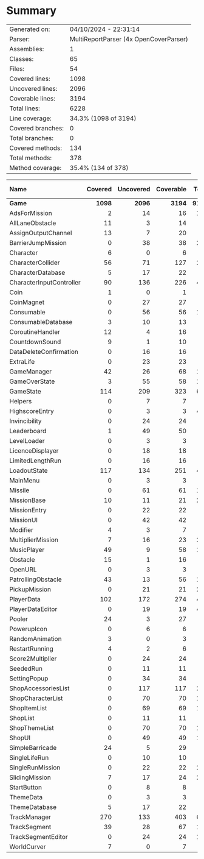 ﻿# Summary
|||
|:---|:---|
| Generated on: | 04/10/2024 - 22:31:14 |
| Parser: | MultiReportParser (4x OpenCoverParser) |
| Assemblies: | 1 |
| Classes: | 65 |
| Files: | 54 |
| Covered lines: | 1098 |
| Uncovered lines: | 2096 |
| Coverable lines: | 3194 |
| Total lines: | 6228 |
| Line coverage: | 34.3% (1098 of 3194) |
| Covered branches: | 0 |
| Total branches: | 0 |
| Covered methods: | 134 |
| Total methods: | 378 |
| Method coverage: | 35.4% (134 of 378) |

|**Name**|**Covered**|**Uncovered**|**Coverable**|**Total**|**Line coverage**|**Covered**|**Total**|**Branch coverage**|**Covered**|**Total**|**Method coverage**|
|:---|---:|---:|---:|---:|---:|---:|---:|---:|---:|---:|---:|
|**Game**|**1098**|**2096**|**3194**|**9123**|**34.3%**|**0**|**0**|****|**134**|**378**|**35.4%**|
|AdsForMission|2|14|16|114|12.5%|0|0||1|4|25%|
|AllLaneObstacle|11|3|14|29|78.5%|0|0||1|1|100%|
|AssignOutputChannel|13|7|20|39|65%|0|0||1|1|100%|
|BarrierJumpMission|0|38|38|287|0%|0|0||0|6|0%|
|Character|6|0|6|33|100%|0|0||1|1|100%|
|CharacterCollider|56|71|127|227|44%|0|0||5|15|33.3%|
|CharacterDatabase|5|17|22|45|22.7%|0|0||2|4|50%|
|CharacterInputController|90|136|226|427|39.8%|0|0||20|30|66.6%|
|Coin|1|0|1|7|100%|0|0||1|1|100%|
|CoinMagnet|0|27|27|48|0%|0|0||0|6|0%|
|Consumable|0|56|56|115|0%|0|0||0|9|0%|
|ConsumableDatabase|3|10|13|33|23%|0|0||1|2|50%|
|CoroutineHandler|12|4|16|36|75%|0|0||2|3|66.6%|
|CountdownSound|9|1|10|24|90%|0|0||2|2|100%|
|DataDeleteConfirmation|0|16|16|30|0%|0|0||0|4|0%|
|ExtraLife|0|23|23|46|0%|0|0||0|6|0%|
|GameManager|42|26|68|143|61.7%|0|0||6|10|60%|
|GameOverState|3|55|58|164|5.1%|0|0||1|10|10%|
|GameState|114|209|323|602|35.2%|0|0||7|23|30.4%|
|Helpers|0|7|7|16|0%|0|0||0|1|0%|
|HighscoreEntry|0|3|3|499|0%|0|0||0|1|0%|
|Invincibility|0|24|24|45|0%|0|0||0|7|0%|
|Leaderboard|1|49|50|85|2%|0|0||1|4|25%|
|LevelLoader|0|3|3|10|0%|0|0||0|1|0%|
|LicenceDisplayer|0|18|18|32|0%|0|0||0|4|0%|
|LimitedLengthRun|0|16|16|99|0%|0|0||0|4|0%|
|LoadoutState|117|134|251|414|46.6%|0|0||10|19|52.6%|
|MainMenu|0|3|3|11|0%|0|0||0|1|0%|
|Missile|0|61|61|109|0%|0|0||0|8|0%|
|MissionBase|10|11|21|287|47.6%|0|0||2|5|40%|
|MissionEntry|0|22|22|46|0%|0|0||0|1|0%|
|MissionUI|0|42|42|68|0%|0|0||0|4|0%|
|Modifier|4|3|7|99|57.1%|0|0||2|3|66.6%|
|MultiplierMission|7|16|23|287|30.4%|0|0||2|6|33.3%|
|MusicPlayer|49|9|58|105|84.4%|0|0||8|8|100%|
|Obstacle|15|1|16|35|93.7%|0|0||1|2|50%|
|OpenURL|0|3|3|11|0%|0|0||0|1|0%|
|PatrollingObstacle|43|13|56|105|76.7%|0|0||4|6|66.6%|
|PickupMission|0|21|21|287|0%|0|0||0|5|0%|
|PlayerData|102|172|274|499|37.2%|0|0||6|20|30%|
|PlayerDataEditor|0|19|19|499|0%|0|0||0|3|0%|
|Pooler|24|3|27|48|88.8%|0|0||3|4|75%|
|PowerupIcon|0|6|6|21|0%|0|0||0|2|0%|
|RandomAnimation|3|0|3|12|100%|0|0||1|1|100%|
|RestartRunning|4|2|6|16|66.6%|0|0||1|2|50%|
|Score2Multiplier|0|24|24|47|0%|0|0||0|7|0%|
|SeededRun|0|11|11|99|0%|0|0||0|3|0%|
|SettingPopup|0|34|34|74|0%|0|0||0|7|0%|
|ShopAccessoriesList|0|117|117|214|0%|0|0||0|6|0%|
|ShopCharacterList|0|70|70|150|0%|0|0||0|3|0%|
|ShopItemList|0|69|69|148|0%|0|0||0|4|0%|
|ShopList|0|11|11|32|0%|0|0||0|3|0%|
|ShopThemeList|0|70|70|149|0%|0|0||0|3|0%|
|ShopUI|0|49|49|146|0%|0|0||0|9|0%|
|SimpleBarricade|24|5|29|58|82.7%|0|0||1|1|100%|
|SingleLifeRun|0|10|10|99|0%|0|0||0|3|0%|
|SingleRunMission|0|22|22|287|0%|0|0||0|6|0%|
|SlidingMission|7|17|24|287|29.1%|0|0||2|5|40%|
|StartButton|0|8|8|30|0%|0|0||0|1|0%|
|ThemeData|0|3|3|37|0%|0|0||0|1|0%|
|ThemeDatabase|5|17|22|45|22.7%|0|0||2|4|50%|
|TrackManager|270|133|403|677|66.9%|0|0||29|39|74.3%|
|TrackSegment|39|28|67|165|58.2%|0|0||5|7|71.4%|
|TrackSegmentEditor|0|24|24|165|0%|0|0||0|2|0%|
|WorldCurver|7|0|7|20|100%|0|0||3|3|100%|

